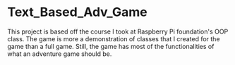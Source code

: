 # Text_Based_Adv_Game
This project is based off the course I took at Raspberry Pi foundation's OOP class.
The game is more a demonstration of classes that I created for the game than a full game. 
Still, the game has most of the functionalities of what an adventure game should be. 

